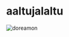 # aaltujalaltu
![doreamon](https://a.storyblok.com/f/178900/640x360/f37c3fbd0d/015233a44b4b0bc03e2c0f1f641f719f1551120482_full.jpg/m/640x360)

